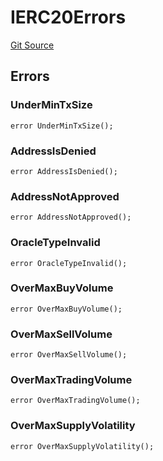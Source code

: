 # IERC20Errors
[Git Source](https://github.com/thrackle-io/tron/blob/4b8e6b6f1f58764b58a041110acc182dd905d211/src/common/IErrors.sol)


## Errors
### UnderMinTxSize

```solidity
error UnderMinTxSize();
```

### AddressIsDenied

```solidity
error AddressIsDenied();
```

### AddressNotApproved

```solidity
error AddressNotApproved();
```

### OracleTypeInvalid

```solidity
error OracleTypeInvalid();
```

### OverMaxBuyVolume

```solidity
error OverMaxBuyVolume();
```

### OverMaxSellVolume

```solidity
error OverMaxSellVolume();
```

### OverMaxTradingVolume

```solidity
error OverMaxTradingVolume();
```

### OverMaxSupplyVolatility

```solidity
error OverMaxSupplyVolatility();
```

